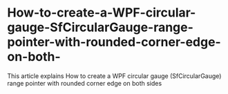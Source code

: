 # How-to-create-a-WPF-circular-gauge-SfCircularGauge-range-pointer-with-rounded-corner-edge-on-both-
This article explains How to create a WPF circular gauge (SfCircularGauge) range pointer with rounded corner edge on both sides
